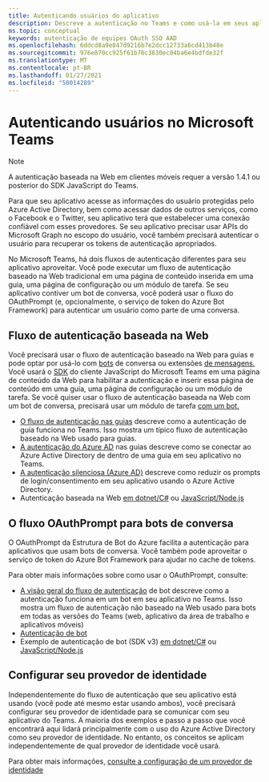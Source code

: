 ```yaml
---
title: Autenticando usuários do aplicativo
description: Descreve a autenticação no Teams e como usá-la em seus aplicativos
ms.topic: conceptual
keywords: autenticação de equipes OAuth SSO AAD
ms.openlocfilehash: 6ddcd8a9e847d9216b7e2dcc12733a6cd413b48e
ms.sourcegitcommit: 976e870cc925f61b76c3830ec04ba6e4bdfde32f
ms.translationtype: MT
ms.contentlocale: pt-BR
ms.lasthandoff: 01/27/2021
ms.locfileid: "50014289"
---
```

# <a name="authenticating-users-in-microsoft-teams"></a>Autenticando usuários no Microsoft Teams

> [!Note]
> A autenticação baseada na Web em clientes móveis requer a versão 1.4.1 ou posterior do SDK JavaScript do Teams.

Para que seu aplicativo acesse as informações do usuário protegidas pelo Azure Active Directory, bem como acessar dados de outros serviços, como o Facebook e o Twitter, seu aplicativo terá que estabelecer uma conexão confiável com esses provedores. Se seu aplicativo precisar usar APIs do Microsoft Graph no escopo do usuário, você também precisará autenticar o usuário para recuperar os tokens de autenticação apropriados.

No Microsoft Teams, há dois fluxos de autenticação diferentes para seu aplicativo aproveitar. Você pode executar um fluxo de [](~/tabs/how-to/create-tab-pages/content-page.md) autenticação baseado na Web tradicional em uma página de conteúdo inserida em uma guia, uma página de configuração ou um módulo de tarefa. Se seu aplicativo contiver um bot de conversa, você poderá usar o fluxo do OAuthPrompt (e, opcionalmente, o serviço de token do Azure Bot Framework) para autenticar um usuário como parte de uma conversa.

## <a name="web-based-authentication-flow"></a>Fluxo de autenticação baseada na Web

Você precisará usar o fluxo de autenticação baseado na Web para guias e pode optar por usá-lo com [bots](~/bots/what-are-bots.md) de conversa ou extensões [de mensagens.](~/messaging-extensions/what-are-messaging-extensions.md) [](~/tabs/what-are-tabs.md) Você usará o [SDK](/javascript/api/overview/msteams-client) do cliente JavaScript do Microsoft Teams em uma página de conteúdo da Web para habilitar a autenticação e inserir essa página de conteúdo em uma guia, uma página de configuração ou um módulo de tarefa. Se você quiser usar o fluxo de autenticação baseada na Web com um bot de conversa, precisará usar um módulo de tarefa [com um bot.](~/task-modules-and-cards/task-modules/task-modules-bots.md)

* [O fluxo de autenticação nas guias](~/tabs/how-to/authentication/auth-flow-tab.md) descreve como a autenticação de guia funciona no Teams. Isso mostra um típico fluxo de autenticação baseado na Web usado para guias.
* [A autenticação do Azure AD](~/tabs/how-to/authentication/auth-tab-AAD.md) nas guias descreve como se conectar ao Azure Active Directory de dentro de uma guia em seu aplicativo no Teams.
* [A autenticação silenciosa (Azure AD)](~/tabs/how-to/authentication/auth-silent-AAD.md) descreve como reduzir os prompts de login/consentimento em seu aplicativo usando o Azure Active Directory.
* Autenticação baseada na Web [em dotnet/C#](https://github.com/OfficeDev/microsoft-teams-sample-complete-csharp) ou [JavaScript/Node.js](https://github.com/OfficeDev/microsoft-teams-sample-complete-node)

## <a name="the-oauthprompt-flow-for-conversational-bots"></a>O fluxo OAuthPrompt para bots de conversa

O OAuthPrompt da Estrutura de Bot do Azure facilita a autenticação para aplicativos que usam bots de conversa. Você também pode aproveitar o serviço de token do Azure Bot Framework para ajudar no cache de tokens.

Para obter mais informações sobre como usar o OAuthPrompt, consulte:

* [A visão geral do fluxo de autenticação](~/bots/how-to/authentication/auth-flow-bot.md) de bot descreve como a autenticação funciona em um bot em seu aplicativo no Teams. Isso mostra um fluxo de autenticação não baseado na Web usado para bots em todas as versões do Teams (web, aplicativo da área de trabalho e aplicativos móveis)
* [Autenticação de bot](~/bots/how-to/authentication/add-authentication.md)
* Exemplo de autenticação de bot (SDK v3) [em dotnet/C#](https://github.com/microsoft/BotBuilder-Samples/tree/master/samples/csharp_dotnetcore/46.teams-auth) ou [JavaScript/Node.js](https://github.com/microsoft/BotBuilder-Samples/tree/master/samples/javascript_nodejs/46.teams-auth)

## <a name="configure-your-identity-provider"></a>Configurar seu provedor de identidade

Independentemente do fluxo de autenticação que seu aplicativo está usando (você pode até mesmo estar usando ambos), você precisará configurar seu provedor de identidade para se comunicar com seu aplicativo do Teams. A maioria dos exemplos e passo a passo que você encontrará aqui lidará principalmente com o uso do Azure Active Directory como seu provedor de identidade. No entanto, os conceitos se aplicam independentemente de qual provedor de identidade você usará.

Para obter mais informações, [consulte a configuração de um provedor de identidade](~/concepts/authentication/configure-identity-provider.md)
